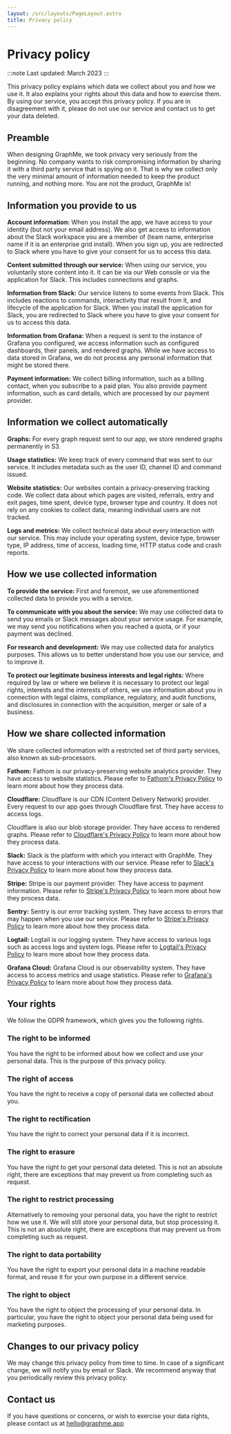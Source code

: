```yaml
---
layout: /src/layouts/PageLayout.astro
title: Privacy policy
---
```


# Privacy policy

:::note
Last updated: March 2023
:::

This privacy policy explains which data we collect about you and how we use it.
It also explains your rights about this data and how to exercise them.
By using our service, you accept this privacy policy.
If you are in disagreement with it, please do not use our service and contact us to get your data deleted.

## Preamble

When designing GraphMe, we took privacy very seriously from the beginning.
No company wants to risk compromising information by sharing it with a third party service that is spying on it.
That is why we collect only the very minimal amount of information needed to keep the product running, and nothing more.
You are not the product, GraphMe is!

## Information you provide to us

**Account information:**
When you install the app, we have access to your identity (but not your email address).
We also get access to information about the Slack workspace you are a member of (team name, enterprise name if it is an enterprise grid install).
When you sign up, you are redirected to Slack where you have to give your consent for us to access this data.

**Content submitted through our service:**
When using our service, you voluntarily store content into it.
It can be via our Web console or via the application for Slack.
This includes connections and graphs.

**Information from Slack:**
Our service listens to some events from Slack.
This includes reactions to commands, interactivity that result from it, and lifecycle of the application for Slack.
When you install the application for Slack, you are redirected to Slack where you have to give your consent for us to access this data.

**Information from Grafana:**
When a request is sent to the instance of Grafana you configured, we access information such as configured dashboards, their panels, and rendered graphs.
While we have access to data stored in Grafana, we do not process any personal information that might be stored there.

**Payment information:**
We collect billing information, such as a billing contact, when you subscribe to a paid plan.
You also provide payment information, such as card details, which are processed by our payment provider.

## Information we collect automatically

**Graphs:**
For every graph request sent to our app, we store rendered graphs permanently in S3.

**Usage statistics:**
We keep track of every command that was sent to our service.
It includes metadata such as the user ID, channel ID and command issued.

**Website statistics:**
Our websites contain a privacy-preserving tracking code.
We collect data about which pages are visited, referrals, entry and exit pages, time spent, device type, browser type and country.
It does not rely on any cookies to collect data, meaning individual users are not tracked.

**Logs and metrics:**
We collect technical data about every interaction with our service.
This may include your operating system, device type, browser type, IP address, time of access, loading time, HTTP status code and crash reports.

## How we use collected information

**To provide the service:**
First and foremost, we use aforementioned collected data to provide you with a service.

**To communicate with you about the service:**
We may use collected data to send you emails or Slack messages about your service usage.
For example, we may send you notifications when you reached a quota, or if your payment was declined.

**For research and development:**
We may use collected data for analytics purposes.
This allows us to better understand how you use our service, and to improve it.

**To protect our legitimate business interests and legal rights:**
Where required by law or where we believe it is necessary to protect our legal rights, interests and the interests of others, we use information about you in connection with legal claims, compliance, regulatory, and audit functions, and disclosures in connection with the acquisition, merger or sale of a business.

## How we share collected information

We share collected information with a restricted set of third party services, also known as sub-processors.

**Fathom:**
Fathom is our privacy-preserving website analytics provider.
They have access to website statistics.
Please refer to [Fathom's Privacy Policy](https://usefathom.com/privacy) to learn more about how they process data.

**Cloudflare:**
Cloudflare is our CDN (Content Delivery Network) provider.
Every request to our app goes through Cloudflare first.
They have access to access logs.

Cloudflare is also our blob storage provider.
They have access to rendered graphs.
Please refer to [Cloudflare's Privacy Policy](https://www.cloudflare.com/en-gb/privacypolicy/) to learn more about how they process data.

**Slack:**
Slack is the platform with which you interact with GraphMe.
They have access to your interactions with our service.
Please refer to [Slack's Privacy Policy](https://slack.com/trust/privacy/privacy-policy) to learn more about how they process data.

**Stripe:**
Stripe is our payment provider.
They have access to payment information.
Please refer to [Stripe's Privacy Policy](https://stripe.com/fr/privacy) to learn more about how they process data.

**Sentry:**
Sentry is our error tracking system.
They have access to errors that may happen when you use our service.
Please refer to [Stripe's Privacy Policy](https://sentry.io/privacy/) to learn more about how they process data.

**Logtail:**
Logtail is our logging system.
They have access to various logs such as access logs and system logs.
Please refer to [Logtail's Privacy Policy](https://betterstack.com/privacy) to learn more about how they process data.

**Grafana Cloud:**
Grafana Cloud is our observability system.
They have access to access metrics and usage statistics.
Please refer to [Grafana's Privacy Policy](https://grafana.com/legal/privacy-policy/) to learn more about how they process data.

## Your rights

We follow the GDPR framework, which gives you the following rights.

### The right to be informed

You have the right to be informed about how we collect and use your personal data.
This is the purpose of this privacy policy.

### The right of access

You have the right to receive a copy of personal data we collected about you.

### The right to rectification

You have the right to correct your personal data if it is incorrect.

### The right to erasure

You have the right to get your personal data deleted.
This is not an absolute right, there are exceptions that may prevent us from completing such as request.

### The right to restrict processing

Alternatively to removing your personal data, you have the right to restrict how we use it.
We will still store your personal data, but stop processing it.
This is not an absolute right, there are exceptions that may prevent us from completing such as request.

### The right to data portability

You have the right to export your personal data in a machine readable format, and reuse it for your own purpose in a different service.

### The right to object

You have the right to object the processing of your personal data.
In particular, you have the right to object your personal data being used for marketing purposes.

## Changes to our privacy policy

We may change this privacy policy from time to time.
In case of a significant change, we will notify you by email or Slack.
We recommend anyway that you periodically review this privacy policy.

## Contact us

If you have questions or concerns, or wish to exercise your data rights, please contact us at hello@graphme.app